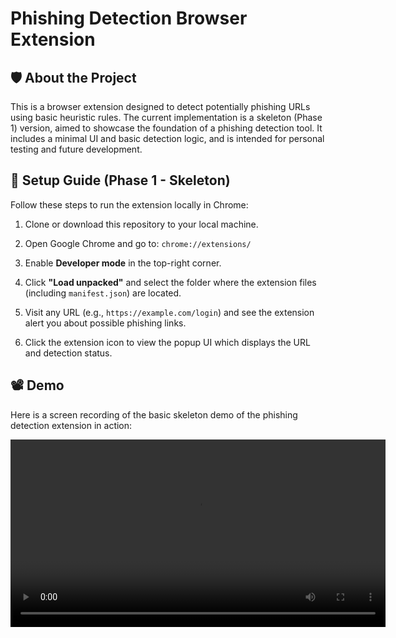 # Phishing Detection Browser Extension

## 🛡️ About the Project

This is a browser extension designed to detect potentially phishing URLs using basic heuristic rules. The current implementation is a skeleton (Phase 1) version, aimed to showcase the foundation of a phishing detection tool. It includes a minimal UI and basic detection logic, and is intended for personal testing and future development.

## 🚀 Setup Guide (Phase 1 - Skeleton)

Follow these steps to run the extension locally in Chrome:

1. Clone or download this repository to your local machine.

2. Open Google Chrome and go to: `chrome://extensions/`

3. Enable **Developer mode** in the top-right corner.

4. Click **"Load unpacked"** and select the folder where the extension files (including `manifest.json`) are located.

5. Visit any URL (e.g., `https://example.com/login`) and see the extension alert you about possible phishing links.

6. Click the extension icon to view the popup UI which displays the URL and detection status.

## 📽️ Demo

Here is a screen recording of the basic skeleton demo of the phishing detection extension in action:

<video src="demo/initial_skeleton_demo/basic_phishing_url_demo.mov" controls width="600"></video>
